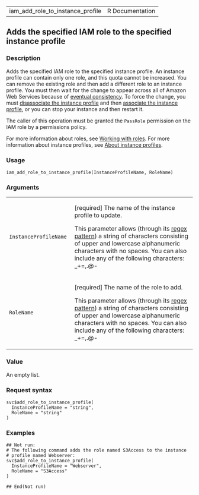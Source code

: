 <table style="width: 100%;">
<tbody>
<tr class="odd">
<td>iam_add_role_to_instance_profile</td>
<td style="text-align: right;">R Documentation</td>
</tr>
</tbody>
</table>

## Adds the specified IAM role to the specified instance profile

### Description

Adds the specified IAM role to the specified instance profile. An
instance profile can contain only one role, and this quota cannot be
increased. You can remove the existing role and then add a different
role to an instance profile. You must then wait for the change to appear
across all of Amazon Web Services because of [eventual
consistency](https://en.wikipedia.org/wiki/Eventual_consistency). To
force the change, you must [disassociate the instance
profile](https://docs.aws.amazon.com/AWSEC2/latest/APIReference/API_DisassociateIamInstanceProfile.html)
and then [associate the instance
profile](https://docs.aws.amazon.com/AWSEC2/latest/APIReference/API_AssociateIamInstanceProfile.html),
or you can stop your instance and then restart it.

The caller of this operation must be granted the `PassRole` permission
on the IAM role by a permissions policy.

For more information about roles, see [Working with
roles](https://docs.aws.amazon.com/IAM/latest/UserGuide/id_roles.html).
For more information about instance profiles, see [About instance
profiles](https://docs.aws.amazon.com/IAM/latest/UserGuide/id_roles_use_switch-role-ec2_instance-profiles.html).

### Usage

    iam_add_role_to_instance_profile(InstanceProfileName, RoleName)

### Arguments

<table>
<colgroup>
<col style="width: 35%" />
<col style="width: 65%" />
</colgroup>
<tbody>
<tr class="odd">
<td><code
id="iam_add_role_to_instance_profile_:_InstanceProfileName">InstanceProfileName</code></td>
<td><p>[required] The name of the instance profile to update.</p>
<p>This parameter allows (through its <a
href="https://en.wikipedia.org/wiki/Regex">regex pattern</a>) a string
of characters consisting of upper and lowercase alphanumeric characters
with no spaces. You can also include any of the following characters:
_+=,.@-</p></td>
</tr>
<tr class="even">
<td><code
id="iam_add_role_to_instance_profile_:_RoleName">RoleName</code></td>
<td><p>[required] The name of the role to add.</p>
<p>This parameter allows (through its <a
href="https://en.wikipedia.org/wiki/Regex">regex pattern</a>) a string
of characters consisting of upper and lowercase alphanumeric characters
with no spaces. You can also include any of the following characters:
_+=,.@-</p></td>
</tr>
</tbody>
</table>

### Value

An empty list.

### Request syntax

    svc$add_role_to_instance_profile(
      InstanceProfileName = "string",
      RoleName = "string"
    )

### Examples

    ## Not run: 
    # The following command adds the role named S3Access to the instance
    # profile named Webserver:
    svc$add_role_to_instance_profile(
      InstanceProfileName = "Webserver",
      RoleName = "S3Access"
    )

    ## End(Not run)
